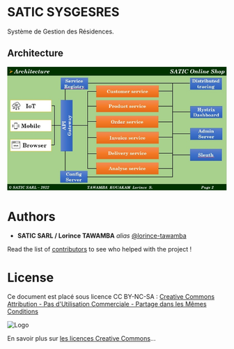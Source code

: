 # SATIC SYSGESRES 

Système de Gestion des Résidences.  

## Architecture

![App Screenshot](https://github.com/lorince-tawamba/satic-online-shop-centralize-configuration-file/blob/main/Architecture.jpg?text=App+Screenshot+Here)

# Authors

* **SATIC SARL / Lorince TAWAMBA** _alias_ [@lorince-tawamba](https://github.com/lorince-tawamba)

Read the list of [contributors](https://github.com/lorince-tawamba/gescom/contributors) to see who helped with the project ! 

# License

Ce document est placé sous licence CC BY-NC-SA :  [Creative Commons
Attribution - Pas d'Utilisation Commerciale - Partage dans les Mêmes Conditions](https://creativecommons.org/licenses/by-nc-sa/4.0/)

![Logo](https://licensebuttons.net/l/by-nc-sa/3.0/88x31.png)

En savoir plus sur [les licences Creative Commons](https://creativecommons.org/licenses/?lang=fr-FR)...
